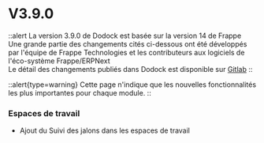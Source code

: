 # V3.9.0

::alert
La version 3.9.0 de Dodock est basée sur la version 14 de Frappe  
Une grande partie des changements cités ci-dessous ont été développés par l'équipe de Frappe Technologies et les contributeurs aux logiciels de l'éco-système Frappe/ERPNext  
Le détail des changements publiés dans Dodock est disponible sur [Gitlab](https://gitlab.com/dokos/dodock/-/releases/v3.9.0)
::

::alert{type=warning}
Cette page n'indique que les nouvelles fonctionnalités les plus importantes pour chaque module.
::

### Espaces de travail

- Ajout du Suivi des jalons dans les espaces de travail

